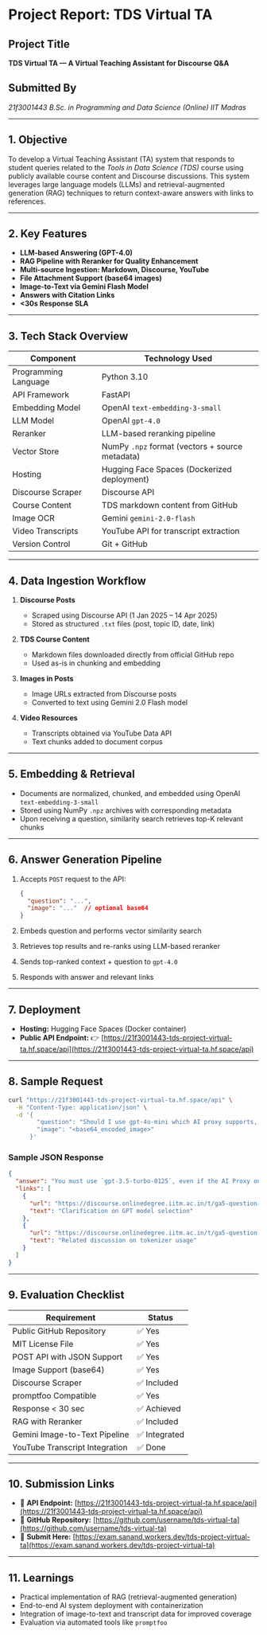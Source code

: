 
# **Project Report: TDS Virtual TA**

## **Project Title**

**TDS Virtual TA — A Virtual Teaching Assistant for Discourse Q\&A**

## **Submitted By**

*21f3001443*
*B.Sc. in Programming and Data Science (Online)*
*IIT Madras*

---

## **1. Objective**

To develop a Virtual Teaching Assistant (TA) system that responds to student queries related to the *Tools in Data Science (TDS)* course using publicly available course content and Discourse discussions. This system leverages large language models (LLMs) and retrieval-augmented generation (RAG) techniques to return context-aware answers with links to references.

---

## **2. Key Features**

* **LLM-based Answering (GPT-4.0)**
* **RAG Pipeline with Reranker for Quality Enhancement**
* **Multi-source Ingestion: Markdown, Discourse, YouTube**
* **File Attachment Support (base64 images)**
* **Image-to-Text via Gemini Flash Model**
* **Answers with Citation Links**
* **<30s Response SLA**

---

## **3. Tech Stack Overview**

| Component            | Technology Used                                 |
| -------------------- | ----------------------------------------------- |
| Programming Language | Python 3.10                                     |
| API Framework        | FastAPI                                         |
| Embedding Model      | OpenAI `text-embedding-3-small`                 |
| LLM Model            | OpenAI `gpt-4.0`                                |
| Reranker             | LLM-based reranking pipeline                    |
| Vector Store         | NumPy `.npz` format (vectors + source metadata) |
| Hosting              | Hugging Face Spaces (Dockerized deployment)     |
| Discourse Scraper    | Discourse API                                   |
| Course Content       | TDS markdown content from GitHub                |
| Image OCR            | Gemini `gemini-2.0-flash`                       |
| Video Transcripts    | YouTube API for transcript extraction           |
| Version Control      | Git + GitHub                                    |

---

## **4. Data Ingestion Workflow**

1. **Discourse Posts**

   * Scraped using Discourse API (1 Jan 2025 – 14 Apr 2025)
   * Stored as structured `.txt` files (post, topic ID, date, link)

2. **TDS Course Content**

   * Markdown files downloaded directly from official GitHub repo
   * Used as-is in chunking and embedding

3. **Images in Posts**

   * Image URLs extracted from Discourse posts
   * Converted to text using Gemini 2.0 Flash model

4. **Video Resources**

   * Transcripts obtained via YouTube Data API
   * Text chunks added to document corpus

---

## **5. Embedding & Retrieval**

* Documents are normalized, chunked, and embedded using OpenAI `text-embedding-3-small`
* Stored using NumPy `.npz` archives with corresponding metadata
* Upon receiving a question, similarity search retrieves top-K relevant chunks

---

## **6. Answer Generation Pipeline**

1. Accepts `POST` request to the API:

   ```json
   {
     "question": "...",
     "image": "..."  // optional base64
   }
   ```

2. Embeds question and performs vector similarity search

3. Retrieves top results and re-ranks using LLM-based reranker

4. Sends top-ranked context + question to `gpt-4.0`

5. Responds with answer and relevant links

---

## **7. Deployment**

* **Hosting:** Hugging Face Spaces (Docker container)
* **Public API Endpoint:**
  👉 [https://21f3001443-tds-project-virtual-ta.hf.space/api](https://21f3001443-tds-project-virtual-ta.hf.space/api)

---

## **8. Sample Request**

```bash
curl "https://21f3001443-tds-project-virtual-ta.hf.space/api" \
  -H "Content-Type: application/json" \
  -d '{
        "question": "Should I use gpt-4o-mini which AI proxy supports, or gpt3.5 turbo?",
        "image": "<base64_encoded_image>"
      }'
```

### Sample JSON Response

```json
{
  "answer": "You must use `gpt-3.5-turbo-0125`, even if the AI Proxy only supports `gpt-4o-mini`. Use the OpenAI API directly for this question.",
  "links": [
    {
      "url": "https://discourse.onlinedegree.iitm.ac.in/t/ga5-question-8-clarification/155939",
      "text": "Clarification on GPT model selection"
    },
    {
      "url": "https://discourse.onlinedegree.iitm.ac.in/t/ga5-question-8-clarification/155939",
      "text": "Related discussion on tokenizer usage"
    }
  ]
}
```

---

## **9. Evaluation Checklist**

| Requirement                    | Status       |
| ------------------------------ | ------------ |
| Public GitHub Repository       | ✅ Yes        |
| MIT License File               | ✅ Yes        |
| POST API with JSON Support     | ✅ Yes        |
| Image Support (base64)         | ✅ Yes        |
| Discourse Scraper              | ✅ Included   |
| promptfoo Compatible           | ✅ Yes        |
| Response < 30 sec              | ✅ Achieved   |
| RAG with Reranker              | ✅ Included   |
| Gemini Image-to-Text Pipeline  | ✅ Integrated |
| YouTube Transcript Integration | ✅ Done       |

---

## **10. Submission Links**

* 🔗 **API Endpoint:** [https://21f3001443-tds-project-virtual-ta.hf.space/api](https://21f3001443-tds-project-virtual-ta.hf.space/api)
* 🔗 **GitHub Repository:** [https://github.com/username/tds-virtual-ta](https://github.com/username/tds-virtual-ta)
* 🔗 **Submit Here:** [https://exam.sanand.workers.dev/tds-project-virtual-ta](https://exam.sanand.workers.dev/tds-project-virtual-ta)

---

## **11. Learnings**

* Practical implementation of RAG (retrieval-augmented generation)
* End-to-end AI system deployment with containerization
* Integration of image-to-text and transcript data for improved coverage
* Evaluation via automated tools like `promptfoo`
